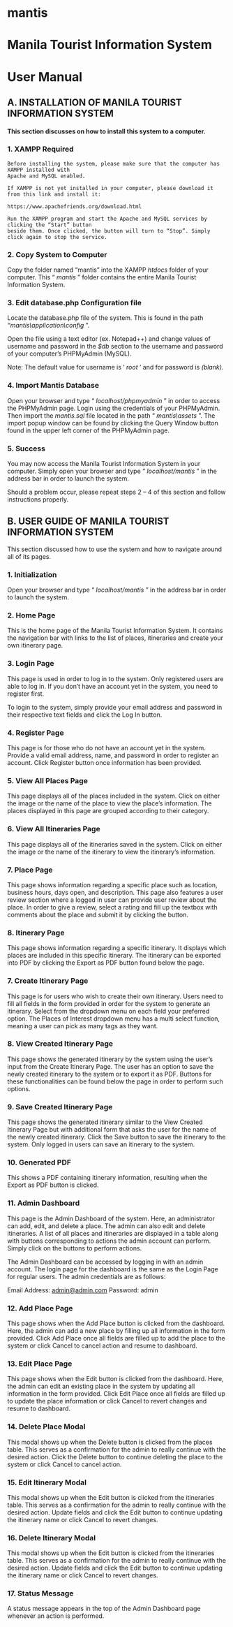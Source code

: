 # mantis


# Manila Tourist Information System

# User Manual

## A. INSTALLATION OF MANILA TOURIST INFORMATION SYSTEM

#### This section discusses on how to install this system to a computer.

### 1. XAMPP Required

```
Before installing the system, please make sure that the computer has XAMPP installed with
Apache and MySQL enabled.
```
```
If XAMPP is not yet installed in your computer, please download it from this link and install it:
```
```
https://www.apachefriends.org/download.html
```
```
Run the XAMPP program and start the Apache and MySQL services by clicking the “Start” button
beside them. Once clicked, the button will turn to “Stop”. Simply click again to stop the service.
```

### 2. Copy System to Computer

Copy the folder named “mantis” into the XAMPP _htdocs_ folder of your computer. This “ _mantis_ ”
folder contains the entire Manila Tourist Information System.

### 3. Edit database.php Configuration file

Locate the database.php file of the system. This is found in the path
_“mantis\application\config_ ”.

Open the file using a text editor (ex. Notepad++) and change values of username and password
in the _$db_ section to the username and password of your computer’s PHPMyAdmin (MySQL).

Note: The default value for username is ‘ _root_ ’ and for password is _(blank)._


### 4. Import Mantis Database

Open your browser and type “ _localhost/phpmyadmin_ ” in order to access the PHPMyAdmin
page. Login using the credentials of your PHPMyAdmin. Then import the _mantis.sql_ file located
in the path “ _mantis\assets_ ”. The import popup window can be found by clicking the Query
Window button found in the upper left corner of the PHPMyAdmin page.

### 5. Success

You may now access the Manila Tourist Information System in your computer. Simply open your
browser and type “ _localhost/mantis_ ” in the address bar in order to launch the system.

Should a problem occur, please repeat steps 2 – 4 of this section and follow instructions
properly.


## B. USER GUIDE OF MANILA TOURIST INFORMATION SYSTEM

This section discussed how to use the system and how to navigate around all of its pages.

### 1. Initialization

Open your browser and type “ _localhost/mantis_ ” in the address bar in order to launch the system.

### 2. Home Page

This is the home page of the Manila Tourist Information System. It contains the navigation bar with links
to the list of places, itineraries and create your own itinerary page.


### 3. Login Page

This page is used in order to log in to the system. Only registered users are able to log in. If you don’t
have an account yet in the system, you need to register first.

To login to the system, simply provide your email address and password in their respective text fields
and click the Log In button.

### 4. Register Page

This page is for those who do not have an account yet in the system. Provide a valid email address,
name, and password in order to register an account. Click Register button once information has been
provided.


### 5. View All Places Page

This page displays all of the places included in the system. Click on either the image or the name of the
place to view the place’s information. The places displayed in this page are grouped according to their
category.

### 6. View All Itineraries Page

This page displays all of the itineraries saved in the system. Click on either the image or the name of the
itinerary to view the itinerary’s information.


### 7. Place Page

This page shows information regarding a specific place such as location, business hours, days open, and
description. This page also features a user review section where a logged in user can provide user review
about the place. In order to give a review, select a rating and fill up the textbox with comments about
the place and submit it by clicking the button.


### 8. Itinerary Page

This page shows information regarding a specific itinerary. It displays which places are included in this
specific itinerary. The itinerary can be exported into PDF by clicking the Export as PDF button found
below the page.

### 7. Create Itinerary Page

This page is for users who wish to create their own itinerary. Users need to fill all fields in the form
provided in order for the system to generate an itinerary. Select from the dropdown menu on each field
your preferred option. The Places of Interest dropdown menu has a multi select function, meaning a
user can pick as many tags as they want.


### 8. View Created Itinerary Page

This page shows the generated itinerary by the system using the user’s input from the Create Itinerary
Page. The user has an option to save the newly created itinerary to the system or to export it as PDF.
Buttons for these functionalities can be found below the page in order to perform such options.


### 9. Save Created Itinerary Page

This page shows the generated itinerary similar to the View Created Itinerary Page but with additional
form that asks the user for the name of the newly created itinerary. Click the Save button to save the
itinerary to the system. Only logged in users can save an itinerary to the system.


### 10. Generated PDF

This shows a PDF containing itinerary information, resulting when the Export as PDF button is clicked.

### 11. Admin Dashboard

This page is the Admin Dashboard of the system. Here, an administrator can add, edit, and delete a
place. The admin can also edit and delete itineraries. A list of all places and itineraries are displayed in a
table along with buttons corresponding to actions the admin account can perform. Simply click on the
buttons to perform actions.

The Admin Dashboard can be accessed by logging in with an admin account. The login page for the
dashboard is the same as the Login Page for regular users. The admin credentials are as follows:

Email Address: admin@admin.com
Password: admin



### 12. Add Place Page

This page shows when the Add Place button is clicked from the dashboard. Here, the admin can add a
new place by filling up all information in the form provided. Click Add Place once all fields are filled up to
add the place to the system or click Cancel to cancel action and resume to dashboard.


### 13. Edit Place Page

This page shows when the Edit button is clicked from the dashboard. Here, the admin can edit an
existing place in the system by updating all information in the form provided. Click Edit Place once all
fields are filled up to update the place information or click Cancel to revert changes and resume to
dashboard.

### 14. Delete Place Modal

This modal shows up when the Delete button is clicked from the places table. This serves as a
confirmation for the admin to really continue with the desired action. Click the Delete button to
continue deleting the place to the system or click Cancel to cancel action.


### 15. Edit Itinerary Modal

This modal shows up when the Edit button is clicked from the itineraries table. This serves as a
confirmation for the admin to really continue with the desired action. Update fields and click the Edit
button to continue updating the itinerary name or click Cancel to revert changes.

### 16. Delete Itinerary Modal

This modal shows up when the Edit button is clicked from the itineraries table. This serves as a
confirmation for the admin to really continue with the desired action. Update fields and click the Edit
button to continue updating the itinerary name or click Cancel to revert changes.

### 17. Status Message

A status message appears in the top of the Admin Dashboard page whenever an action is performed.


